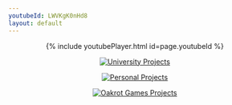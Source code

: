 ```yaml
---
youtubeId: LWVKgK0nHd8
layout: default
---
```


<center>{% include youtubePlayer.html id=page.youtubeId %}

<p>
  <a href="https://x.com/home" title="University Projects">
    <img src="/zd2hortontest.github.io/assets/img/UniProjects.png" alt="University Projects" />
  </a>
</p>

<p>
  <a href="https://x.com/home" title="Personal Projects">
    <img src="/zd2hortontest.github.io/assets/img/PersonalProjects.png" alt="Personal Projects" />
  </a>
</p>

<p>
  <a href="https://x.com/home" title="Oakrot Games Projects">
    <img src="/zd2hortontest.github.io/assets/img/OakrotProjects.png" alt="Oakrot Games Projects" />
  </a>
</p></center>